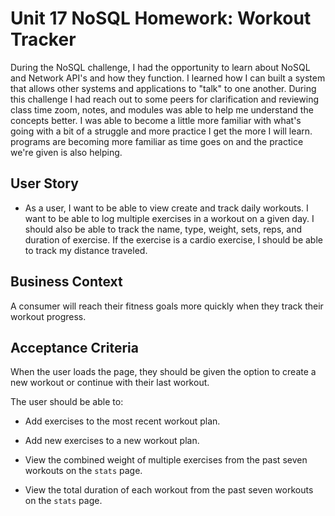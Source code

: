 # Unit 17 NoSQL Homework: Workout Tracker


During the NoSQL challenge, I had the opportunity to learn about NoSQL and Network API's and how they function. I learned how I can built a system that allows other systems and applications to "talk" to one another.  During this challenge I had reach out to some peers for clarification and reviewing class time zoom, notes, and modules was able to help me understand the concepts better. I was able to become a little more familiar with what's going with a bit of a struggle and more practice I get the more I will learn. programs are becoming more familiar as time goes on and the practice we're given is also helping. 



## User Story

* As a user, I want to be able to view create and track daily workouts. I want to be able to log multiple exercises in a workout on a given day. I should also be able to track the name, type, weight, sets, reps, and duration of exercise. If the exercise is a cardio exercise, I should be able to track my distance traveled.

## Business Context

A consumer will reach their fitness goals more quickly when they track their workout progress.

## Acceptance Criteria

When the user loads the page, they should be given the option to create a new workout or continue with their last workout.

The user should be able to:

  * Add exercises to the most recent workout plan.

  * Add new exercises to a new workout plan.

  * View the combined weight of multiple exercises from the past seven workouts on the `stats` page.

  * View the total duration of each workout from the past seven workouts on the `stats` page.